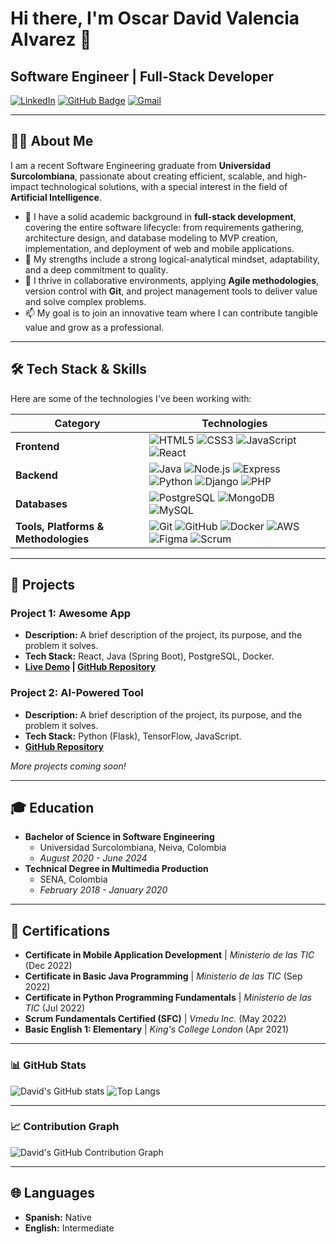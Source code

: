 # Hi there, I'm Oscar David Valencia Alvarez 👋

## Software Engineer | Full-Stack Developer

[![LinkedIn](https://img.shields.io/badge/LinkedIn-0077B5?style=flat-square&logo=linkedin&logoColor=white)](https://www.linkedin.com/in/oscar-david-valencia-alvarez-3b26321a3/) [![GitHub Badge](https://img.shields.io/badge/-GitHub-181717?style=flat-square&logo=github&logoColor=white)](https://github.com/DavidValenciaX) [![Gmail](https://img.shields.io/badge/Gmail-D14836?style=flat-square&logo=gmail&logoColor=white)](mailto:davidvalencia0526@gmail.com)

---

## 👨‍💻 About Me

I am a recent Software Engineering graduate from **Universidad Surcolombiana**, passionate about creating efficient, scalable, and high-impact technological solutions, with a special interest in the field of **Artificial Intelligence**.

- 🔭 I have a solid academic background in **full-stack development**, covering the entire software lifecycle: from requirements gathering, architecture design, and database modeling to MVP creation, implementation, and deployment of web and mobile applications.
- 🌱 My strengths include a strong logical-analytical mindset, adaptability, and a deep commitment to quality.
- 🚀 I thrive in collaborative environments, applying **Agile methodologies**, version control with **Git**, and project management tools to deliver value and solve complex problems.
- 📫 My goal is to join an innovative team where I can contribute tangible value and grow as a professional.

---

## 🛠️ Tech Stack & Skills

Here are some of the technologies I've been working with:

| Category          | Technologies                                                                                                                                                                                                    |
| ----------------- | --------------------------------------------------------------------------------------------------------------------------------------------------------------------------------------------------------------- |
| **Frontend**      | ![HTML5](https://img.shields.io/badge/-HTML5-E34F26?style=flat-square&logo=html5&logoColor=white) ![CSS3](https://img.shields.io/badge/-CSS3-1572B6?style=flat-square&logo=css3&logoColor=white) ![JavaScript](https://img.shields.io/badge/-JavaScript-F7DF1E?style=flat-square&logo=javascript&logoColor=black) ![React](https://img.shields.io/badge/-React-61DAFB?style=flat-square&logo=react&logoColor=black)                                                                                                                            |
| **Backend**       | ![Java](https://img.shields.io/badge/Java-ED8B00?style=flat-square&logo=java&logoColor=white) ![Node.js](https://img.shields.io/badge/-Node.js-339933?style=flat-square&logo=node.js&logoColor=white) ![Express](https://img.shields.io/badge/-Express-000000?style=flat-square&logo=express&logoColor=white) ![Python](https://img.shields.io/badge/-Python-3776AB?style=flat-square&logo=python&logoColor=white) ![Django](https://img.shields.io/badge/-Django-092E20?style=flat-square&logo=django&logoColor=white) ![PHP](https://img.shields.io/badge/PHP-777BB4?style=flat-square&logo=php&logoColor=white)                                                                                                                          |
| **Databases**     | ![PostgreSQL](https://img.shields.io/badge/-PostgreSQL-336791?style=flat-square&logo=postgresql&logoColor=white) ![MongoDB](https://img.shields.io/badge/-MongoDB-47A248?style=flat-square&logo=mongodb&logoColor=white) ![MySQL](https://img.shields.io/badge/MySQL-4479A1?style=flat-square&logo=mysql&logoColor=white)                                                                                                                                                                                                                                                                                             |
| **Tools, Platforms & Methodologies** | ![Git](https://img.shields.io/badge/Git-F05032?style=flat-square&logo=git&logoColor=white) ![GitHub](https://img.shields.io/badge/GitHub-181717?style=flat-square&logo=github&logoColor=white) ![Docker](https://img.shields.io/badge/Docker-2496ED?style=flat-square&logo=docker&logoColor=white) ![AWS](https://img.shields.io/badge/AWS-232F3E?style=flat-square&logo=amazon-aws&logoColor=white) ![Figma](https://img.shields.io/badge/Figma-F24E1E?style=flat-square&logo=figma&logoColor=white) ![Scrum](https://img.shields.io/badge/Scrum-009688?style=flat-square&logo=trello&logoColor=white)                                                                                                                                                                                                                                                                                                             |
---

## 🚀 Projects

### Project 1: Awesome App

- **Description:** A brief description of the project, its purpose, and the problem it solves.
- **Tech Stack:** React, Java (Spring Boot), PostgreSQL, Docker.
- **[Live Demo](link-to-demo) | [GitHub Repository](link-to-repo)**

### Project 2: AI-Powered Tool

- **Description:** A brief description of the project, its purpose, and the problem it solves.
- **Tech Stack:** Python (Flask), TensorFlow, JavaScript.
- **[GitHub Repository](link-to-repo)**

*More projects coming soon!*

---

## 🎓 Education

- **Bachelor of Science in Software Engineering**
  - Universidad Surcolombiana, Neiva, Colombia
  - *August 2020 - June 2024*
- **Technical Degree in Multimedia Production**
  - SENA, Colombia
  - *February 2018 - January 2020*

---

## 📜 Certifications

- **Certificate in Mobile Application Development** | *Ministerio de las TIC* (Dec 2022)
- **Certificate in Basic Java Programming** | *Ministerio de las TIC* (Sep 2022)
- **Certificate in Python Programming Fundamentals** | *Ministerio de las TIC* (Jul 2022)
- **Scrum Fundamentals Certified (SFC)** | *Vmedu Inc.* (May 2022)
- **Basic English 1: Elementary** | *King's College London* (Apr 2021)

---

### 📊 GitHub Stats

![David's GitHub stats](https://github-readme-stats.vercel.app/api?username=DavidValenciaX&show_icons=true&theme=radical)
![Top Langs](https://github-readme-stats.vercel.app/api/top-langs/?username=DavidValenciaX&layout=compact&theme=radical)

---

### 📈 Contribution Graph

![David's GitHub Contribution Graph](https://ghchart.rshah.org/DavidValenciaX?theme=dark)

---

## 🌐 Languages

- **Spanish:** Native
- **English:** Intermediate
